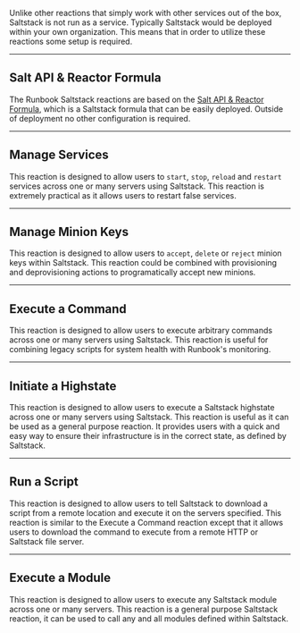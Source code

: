 Unlike other reactions that simply work with other services out of the box, Saltstack is not run as a service. Typically Saltstack would be deployed within your own organization. This means that in order to utilize these reactions some setup is required.

---

## Salt API & Reactor Formula

The Runbook Saltstack reactions are based on the [Salt API & Reactor Formula](https://github.com/madflojo/salt-api-reactor-formula), which is a Saltstack formula that can be easily deployed. Outside of deployment no other configuration is required.

---

## Manage Services

This reaction is designed to allow users to `start`, `stop`, `reload` and `restart` services across one or many servers using Saltstack. This reaction is extremely practical as it allows users to restart false services.

---

## Manage Minion Keys

This reaction is designed to allow users to `accept`, `delete` or `reject` minion keys within Saltstack. This reaction could be combined with provisioning and deprovisioning actions to programatically accept new minions.

---

## Execute a Command

This reaction is designed to allow users to execute arbitrary commands across one or many servers using Saltstack. This reaction is useful for combining legacy scripts for system health with Runbook's monitoring.

---

## Initiate a Highstate

This reaction is designed to allow users to execute a Saltstack highstate across one or many servers using Saltstack. This reaction is useful as it can be used as a general purpose reaction. It provides users with a quick and easy way to ensure their infrastructure is in the correct state, as defined by Saltstack.

---

## Run a Script

This reaction is designed to allow users to tell Saltstack to download a script from a remote location and execute it on the servers specified. This reaction is similar to the Execute a Command reaction except that it allows users to download the command to execute from a remote HTTP or Saltstack file server.

---

## Execute a Module

This reaction is designed to allow users to execute any Saltstack module across one or many servers. This reaction is a general purpose Saltstack reaction, it can be used to call any and all modules defined within Saltstack.

